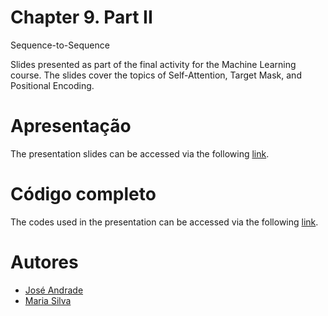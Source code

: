 # Chapter 9. Part II
Sequence-to-Sequence

Slides presented as part of the final activity for the Machine Learning course. The slides cover the topics of Self-Attention, Target Mask, and Positional Encoding.

# Apresentação

The presentation slides can be accessed via the following [link](https://github.com/linndemberg1/PPGEEC2318-MACHINE-LEARNING/blob/0bf405077e77f22b225aca113f445f2cffdb795a/Presentation/Presentation.pdf).

# Código completo

The codes used in the presentation can be accessed via the following [link](https://github.com/linndemberg1/PPGEEC2318-MACHINE-LEARNING/blob/aacf8c28089388984ef0b1f5f5c51312e19543bc/Chapter9_PartII.ipynb).

# Autores
-  [José Andrade](https://github.com/linndemberg1)
-  [Maria Silva](https://github.com/MariaGuiaTorres)




